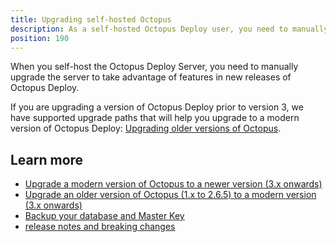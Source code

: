 ```yaml
---
title: Upgrading self-hosted Octopus
description: As a self-hosted Octopus Deploy user, you need to manually upgrade the server to take advantages of the newest features.
position: 190
---
```


When you self-host the Octopus Deploy Server, you need to manually upgrade the server to take advantage of features in new releases of Octopus Deploy. 

If you are upgrading a version of Octopus Deploy prior to version 3, we have supported upgrade paths that will help you upgrade to a modern version of Octopus Deploy: [Upgrading older versions of Octopus](/docs/administration/upgrading/legacy/index.md).

## Learn more

- [Upgrade a modern version of Octopus to a newer version (3.x onwards)](/docs/administration/upgrading/guide/index.md)
- [Upgrade an older version of Octopus (1.x to 2.6.5) to a modern version (3.x onwards)](/docs/administration/upgrading/legacy/index.md)
- [Backup your database and Master Key](/docs/administration/data/backup-and-restore.md)
-  [release notes and breaking changes](https://octopus.com/downloads/compare)
